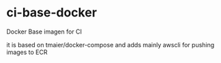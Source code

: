 # ci-base-docker
Docker Base imagen for CI

it is based on tmaier/docker-compose and adds mainly awscli for pushing images to ECR
